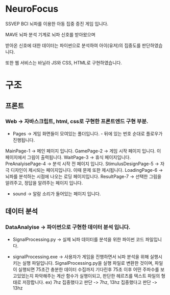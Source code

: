 # NeuroFocus
SSVEP BCI 뇌파를 이용한 아동 집중 증진 게임 입니다.

MAVE 뇌파 분석 기계로 뇌파 신호를 받아왔으며 

받아온 신호에 대한 데이터는 파이썬으로 분석하여 아이(유저)의 집중도를 판단하였습니다.

또한 웹 서비스는 바닐라 JS와 CSS, HTML로 구현하였습니다.


# 구조
## 프론트 
### Web -> 자바스크립트, html, css로 구현한 프론트엔드 구현 부분.


* Pages -> 게임 화면들이 모여있는 폴더입니다. - 뒤에 있는 번호 순대로 플로우가 진행됩니다.

MainPage-1 -> 메인 페이지 입니다.
GamePage-2 -> 게임 시작 페이지 입니다. 이 페이지에서 그림이 출력됩니다.
WaitPage-3 -> 휴식 페이지입니다. 
PreAnalyisePage-4 -> 분석 시작 전 페이지 입니다. 
StimulusDesignPage-5 -> 자극 디자인이 제시되는 페이지입니다. 이때 문제 또한 제시됩니다.
LoadingPage-6 -> 뇌파를 분석하는 시점에 나오는 로딩 페이지입니다.
ResultPage-7 -> 선택한 그림을 알려주고, 정답을 알려주는 페이지 입니다.

* sound -> 알람 소리가 들어있는 페이지 입니다.

## 데이터 분석 
### DataAnalyise ->  파이썬으로 구현한 데이터 분석 입니다.

* SignalProcessing.py -> 실제 뇌파 데이터를 분석을 위한 파이썬 코드 파일입니다.

* signalProcessing.exe -> 사용자가 게임을 진행하면서 뇌파 분석을 위해 실행시키는 실행 파일입니다. SignalProcessing.py을 실행 파일로 변환한 것이며,
파일이 실행되면 75초간 충분한 데이터 수집까지 기다린후 75초 이후 어떤 주파수를 보고있었는지 파악해주는 계산 함수가 실행이되고, 판단한 헤르츠를 텍스트 파일의 형태로 저장합니다. ex) 7hz 집중했다고 판단 -> 7hz, 13hz 집중했다고 판단 -> 13hz  

